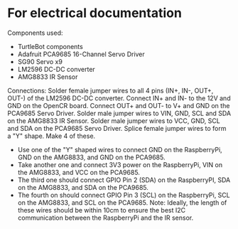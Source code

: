 # For electrical documentation

Components used:
- TurtleBot components
- Adafruit PCA9685 16-Channel Servo Driver
- SG90 Servo x9
- LM2596 DC-DC converter
- AMG8833 IR Sensor

Connections:
Solder female jumper wires to all 4 pins (IN+, IN-, OUT+, OUT-) of the LM2596 DC-DC converter. Connect IN+ and IN- to the 12V and GND on the OpenCR board. Connect OUT+ and OUT- to V+ and GND on the PCA9685 Servo Driver.
Solder male jumper wires to VIN, GND, SCL and SDA on the AMG8833 IR Sensor.
Solder male jumper wires to VCC, GND, SCL and SDA on the PCA9685 Servo Driver.
Splice female jumper wires to form a "Y" shape. Make 4 of these. 
- Use one of the "Y" shaped wires to connect GND on the RaspberryPi, GND on the AMG8833, and GND on the PCA9685.
- Take another one and connect 3V3 power on the RaspberryPi, VIN on the AMG8833, and VCC on the PCA9685.
- The third one should connect GPIO Pin 2 (SDA) on the RaspberryPI, SDA on the AMG8833, and SDA on the PCA9685.
- The fourth on should connect GPIO Pin 3 (SCL) on the RaspberryPi, SCL on the AMG8833, and SCL on the PCA9685.
Note: Ideally, the length of these wires should be within 10cm to ensure the best I2C communication between the RaspberryPi and the IR sensor. 
